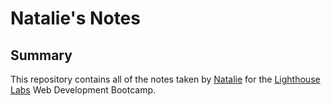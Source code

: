# Natalie's Notes

## Summary
This repository contains all of the notes taken by [Natalie](https://github.com/natalidavid) for the [Lighthouse Labs](https://www.lighthouselabs.ca) Web Development Bootcamp.